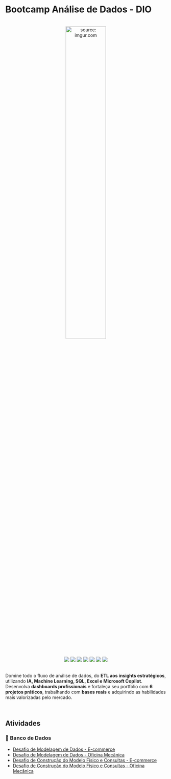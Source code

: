 

# Bootcamp Análise de Dados - DIO

<br />

<div align="center">
	<img src="https://i.imgur.com/GntviZm.png" title="source: imgur.com" width="50%"/>
</div>

<br />

<div align="center">
  <img src="https://img.shields.io/github/languages/top/rafaelq80/dio_analise_dados?style=flat-square" />
  <img src="https://img.shields.io/github/repo-size/rafaelq80/dio_analise_dados?style=flat-square" />
  <img src="https://img.shields.io/github/languages/count/rafaelq80/dio_analise_dados?style=flat-square" />
  <img src="https://img.shields.io/github/last-commit/rafaelq80/dio_analise_dados?style=flat-square" />
  <img src="https://img.shields.io/github/issues/rafaelq80/dio_analise_dados?style=flat-square" />
  <img src="https://img.shields.io/github/issues-pr/rafaelq80/dio_analise_dados?style=flat-square" />
  <img src="https://img.shields.io/badge/status-em%20desenvolvimento-yellow?style=flat-square" /> 
</div>

<br />

Domine todo o fluxo de análise de dados, do **ETL aos insights estratégicos**, utilizando **IA, Machine Learning, SQL, Excel e Microsoft Copilot**. Desenvolva **dashboards profissionais** e fortaleça seu portfólio com **6 projetos práticos**, trabalhando com **bases reais** e adquirindo as habilidades mais valorizadas pelo mercado.

<br />

## Atividades

### 🎲 Banco de Dados

- [Desafio de Modelagem de Dados - E-commerce](./db_ecommerce)
- [Desafio de Modelagem de Dados - Oficina Mecânica](./db_oficina_mecanica)
- [Desafio de Construção do Modelo Físico e Consultas - E-commerce](./db_ecommerce_2)
- [Desafio de Construção do Modelo Físico e Consultas - Oficina Mecânica](./db_oficina_mecanica_2)
